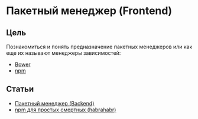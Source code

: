 # Пакетный менеджер (Frontend)

## Цель
Познакомиться и понять предназначение пакетных менеджеров или как еще их называют менеджеры зависимостей:
- [Bower](https://bower.io/)
- [npm](https://www.npmjs.com/)

## Статьи
- [Пакетный менеджер (Backend)](backend-dependency-manager.md)
- [npm для простых смертных (habrahabr)](https://habrahabr.ru/post/243335/)
